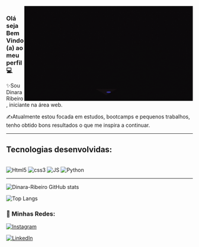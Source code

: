 



  

<img src="banner.gif" width="455px" align = "right">

### Olá seja Bem Vindo(a) ao meu perfil💻

✨Sou Dinara Ribeiro,
iniciante na área web.

✍Atualmente estou focada em estudos,
bootcamps e pequenos trabalhos,
tenho obtido bons resultados o que me inspira a continuar.

---
## Tecnologias desenvolvidas:
<div style="display: inline_block"><br/>
<img alt="Html5" src="https://img.shields.io/badge/HTML5-E34F26?style=for-the-badge&logo=html5&logoColor=white">
<img alt="css3" src="https://img.shields.io/badge/CSS3-1572B6?style=for-the-badge&logo=css3&logoColor=white">
<img alt="JS" src="https://img.shields.io/badge/JavaScript-323330?style=for-the-badge&logo=javascript&logoColor=F7DF1E">
<img alt="Python" src="https://img.shields.io/badge/Python-14354C?style=for-the-badge&logo=python&logoColor=white">
</div>

---


![Dinara-Ribeiro GitHub stats](https://github-readme-stats.vercel.app/api?username=Dinara-Ribeiro&show_icons=true&theme=radical)


![Top Langs](https://github-readme-stats.vercel.app/api/top-langs/?username=anuraghazra&layout=compact)



### 🔑 Minhas Redes:

[![Instagram](https://img.shields.io/badge/Instagram-E4405F?style=for-the-badge&logo=instagram&logoColor=white)](https://instagram.com/dinaraf.waltrich?igsh=MW9uMnZizmsybHMwZA==)

[![LinkedIn](https://img.shields.io/badge/LinkedIn-0077B5?style=for-the-badge&logo=linkedin&logoColor=white)](https://www.linkedin.com/in/dinara-waltrich-85b3262ab/)

